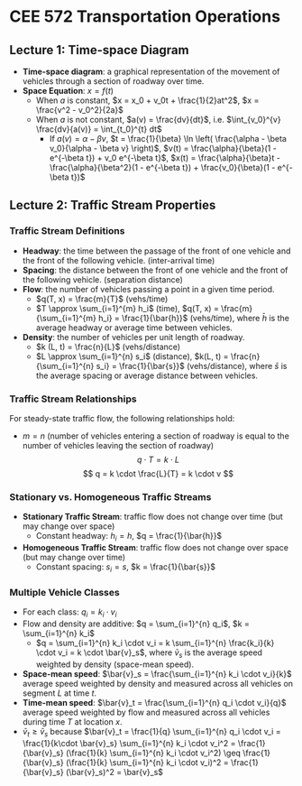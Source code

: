 # CEE 572 Transportation Operations

## Lecture 1: Time-space Diagram

- **Time-space diagram**: a graphical representation of the movement of vehicles through a section of roadway over time.
- **Space Equation**: $x = f(t)$
  - When $a$ is constant, $x = x_0 + v_0t + \frac{1}{2}at^2$, $x = \frac{v^2 - v_0^2}{2a}$
  - When $a$ is not constant, $a(v) = \frac{dv}{dt}$, i.e. $\int_{v_0}^{v} \frac{dv}{a(v)} = \int_{t_0}^{t} dt$
    - If $a(v) = \alpha - \beta v$, $t = \frac{1}{\beta} \ln \left( \frac{\alpha - \beta v_0}{\alpha - \beta v} \right)$, $v(t) = \frac{\alpha}{\beta}(1 - e^{-\beta t}) + v_0 e^{-\beta t}$, $x(t) = \frac{\alpha}{\beta}t - \frac{\alpha}{\beta^2}(1 - e^{-\beta t}) + \frac{v_0}{\beta}(1 - e^{-\beta t})$

<!-- new page -->
<div style="page-break-after: always;"></div>

## Lecture 2: Traffic Stream Properties

### Traffic Stream Definitions
- **Headway**: the time between the passage of the front of one vehicle and the front of the following vehicle. (inter-arrival time)
- **Spacing**: the distance between the front of one vehicle and the front of the following vehicle. (separation distance)
- **Flow**: the number of vehicles passing a point in a given time period.
  - $q(T, x) = \frac{m}{T}$ (vehs/time)
  - $T \approx \sum_{i=1}^{m} h_i$ (time), $q(T, x) = \frac{m}{\sum_{i=1}^{m} h_i} = \frac{1}{\bar{h}}$ (vehs/time), where $\bar{h}$ is the average headway or average time between vehicles.
- **Density**: the number of vehicles per unit length of roadway.
  - $k (L, t) = \frac{n}{L}$ (vehs/distance)
  - $L \approx \sum_{i=1}^{n} s_i$ (distance), $k(L, t) = \frac{n}{\sum_{i=1}^{n} s_i} = \frac{1}{\bar{s}}$ (vehs/distance), where $\bar{s}$ is the average spacing or average distance between vehicles.

### Traffic Stream Relationships
For steady-state traffic flow, the following relationships hold:
- $m = n$ (number of vehicles entering a section of roadway is equal to the number of vehicles leaving the section of roadway)
$$ q \cdot T = k \cdot L $$
$$ q = k \cdot \frac{L}{T} = k \cdot v $$

### Stationary vs. Homogeneous Traffic Streams
- **Stationary Traffic Stream**: traffic flow does not change over time (but may change over space)
  - Constant headway: $h_i = h$, $q = \frac{1}{\bar{h}}$
- **Homogeneous Traffic Stream**: traffic flow does not change over space (but may change over time)
  - Constant spacing: $s_i = s$, $k = \frac{1}{\bar{s}}$

### Multiple Vehicle Classes
- For each class: $q_i = k_i \cdot v_i$
- Flow and density are additive: $q = \sum_{i=1}^{n} q_i$, $k = \sum_{i=1}^{n} k_i$
  - $q = \sum_{i=1}^{n} k_i \cdot v_i = k \sum_{i=1}^{n} \frac{k_i}{k} \cdot v_i = k \cdot \bar{v}_s$, where $\bar{v}_s$ is the average speed weighted by density (space-mean speed).
- **Space-mean speed**: $\bar{v}_s = \frac{\sum_{i=1}^{n} k_i \cdot v_i}{k}$ average speed weighted by density and measured across all vehicles on segment $L$ at time $t$.
- **Time-mean speed**: $\bar{v}_t = \frac{\sum_{i=1}^{n} q_i \cdot v_i}{q}$ average speed weighted by flow and measured across all vehicles during time $T$ at location $x$.
- $\bar{v}_t \geq \bar{v}_s$ because $\bar{v}_t = \frac{1}{q} \sum_{i=1}^{n} q_i \cdot v_i = \frac{1}{k\cdot \bar{v}_s} \sum_{i=1}^{n} k_i \cdot v_i^2 = \frac{1}{\bar{v}_s} (\frac{1}{k} \sum_{i=1}^{n} k_i \cdot v_i^2) \geq \frac{1}{\bar{v}_s} (\frac{1}{k} \sum_{i=1}^{n} k_i \cdot v_i)^2 = \frac{1}{\bar{v}_s} (\bar{v}_s)^2 = \bar{v}_s$